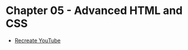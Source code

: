 # Chapter 05 - Advanced HTML and CSS

- [Recreate YouTube](https://github.com/craftykate/odin-project/tree/master/Chapter_05-Advanced_HTML_and_CSS/youtube)
